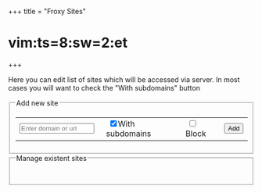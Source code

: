 +++
title = "Froxy Sites"

# vim:ts=8:sw=2:et
+++
<script src="/js/api.js" defer> </script>
<script src="/js/sites.js" defer> </script>

Here you can edit list of sites which will be accessed via server.
In most cases you will want to check the "With subdomains" button

<fieldset><legend>Add new site</legend>
  <table >
    <tbody>
      <tr>
        <td><input id="add.host" type="text"
                   onkeydown="froxy.UiClickOnEnter('add',event)"
                   style="width: 95%;" placeholder="Enter domain or url"/></td>
        <td>&nbsp;<input id="add.rec" type="checkbox" checked />With subdomains</td>
        <td>&nbsp;<input id="add.block" type="checkbox" />Block</td>
        <td><input id="add" type="button" value="Add" onclick="froxy.Ui(AddSite)" /></td>
      </tr>
    </tbody>
  </table >
</fieldset>

<fieldset><legend>Manage existent sites</legend>
  <table>
    <tbody id="tbody">
      <tr id="template" hidden>
        <td><input name="host" type="text" style="width: 95%;" /></td>
        <td>&nbsp;<input name="rec" type="checkbox" checked /> With subdomains</td>
        <td>&nbsp;<input name="block" type="checkbox" />Block</td>
        <td><input name="update" type="button" value="Update"/></td>
        <td><input name="del" type="button" value="Del"/></td>
      </tr>
    </tbody>
  </table>
</fieldset>
